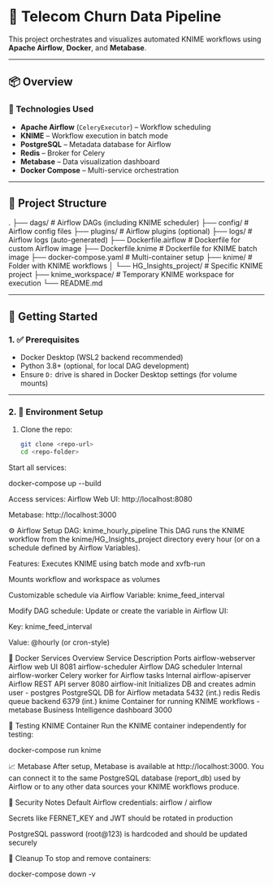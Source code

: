 # 🧬 Telecom Churn Data Pipeline

This project orchestrates and visualizes automated KNIME workflows using **Apache Airflow**, **Docker**, and **Metabase**.

---

## 📦 Overview

### 🔧 Technologies Used
- **Apache Airflow** (`CeleryExecutor`) – Workflow scheduling
- **KNIME** – Workflow execution in batch mode
- **PostgreSQL** – Metadata database for Airflow
- **Redis** – Broker for Celery
- **Metabase** – Data visualization dashboard
- **Docker Compose** – Multi-service orchestration

---

## 📁 Project Structure

.
├── dags/ # Airflow DAGs (including KNIME scheduler)
├── config/ # Airflow config files
├── plugins/ # Airflow plugins (optional)
├── logs/ # Airflow logs (auto-generated)
├── Dockerfile.airflow # Dockerfile for custom Airflow image
├── Dockerfile.knime # Dockerfile for KNIME batch image
├── docker-compose.yaml # Multi-container setup
├── knime/ # Folder with KNIME workflows
│ └── HG_Insights_project/ # Specific KNIME project
├── knime_workspace/ # Temporary KNIME workspace for execution
└── README.md


---

## 🚀 Getting Started

### 1. ✅ Prerequisites
- Docker Desktop (WSL2 backend recommended)
- Python 3.8+ (optional, for local DAG development)
- Ensure `D:` drive is shared in Docker Desktop settings (for volume mounts)

---

### 2. 🧰 Environment Setup

1. Clone the repo:
   ```bash
   git clone <repo-url>
   cd <repo-folder>
   
Start all services:

docker-compose up --build

Access services:
Airflow Web UI: http://localhost:8080

Metabase: http://localhost:3000

⚙️ Airflow Setup
DAG: knime_hourly_pipeline
This DAG runs the KNIME workflow from the knime/HG_Insights_project directory every hour (or on a schedule defined by Airflow Variables).

Features:
Executes KNIME using batch mode and xvfb-run

Mounts workflow and workspace as volumes

Customizable schedule via Airflow Variable: knime_feed_interval

Modify DAG schedule:
Update or create the variable in Airflow UI:

Key: knime_feed_interval

Value: @hourly (or cron-style)

🐳 Docker Services Overview
Service	Description	Ports
airflow-webserver	Airflow web UI	8081
airflow-scheduler	Airflow DAG scheduler	Internal
airflow-worker	Celery worker for Airflow tasks	Internal
airflow-apiserver	Airflow REST API server	8080
airflow-init	Initializes DB and creates admin user	-
postgres	PostgreSQL DB for Airflow metadata	5432 (int.)
redis	Redis queue backend	6379 (int.)
knime	Container for running KNIME workflows	-
metabase	Business Intelligence dashboard	3000

🧪 Testing KNIME Container
Run the KNIME container independently for testing:


docker-compose run knime

📈 Metabase
After setup, Metabase is available at http://localhost:3000. You can connect it to the same PostgreSQL database (report_db) used by Airflow or to any other data sources your KNIME workflows produce.

🔐 Security Notes
Default Airflow credentials: airflow / airflow

Secrets like FERNET_KEY and JWT should be rotated in production

PostgreSQL password (root@123) is hardcoded and should be updated securely

🧹 Cleanup
To stop and remove containers:

docker-compose down -v
